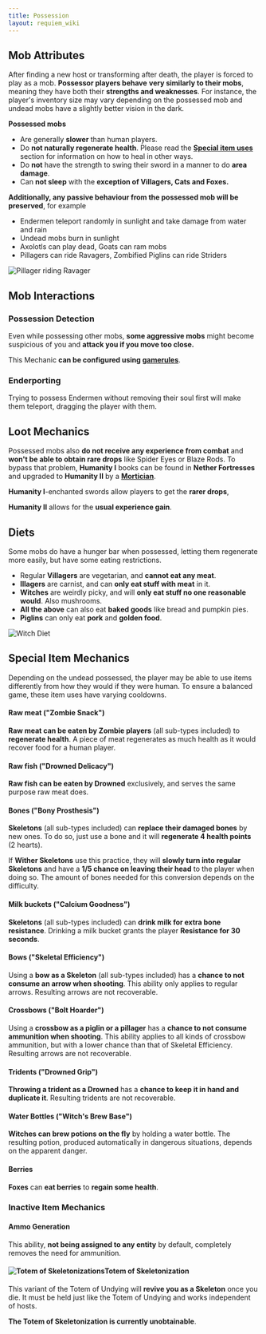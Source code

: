 ```yaml
---
title: Possession
layout: requiem_wiki
---
```


## Mob Attributes

After finding a new host or transforming after death, the player is forced to play as a mob. **Possessor players behave**
**very similarly to their mobs**, meaning they have both their **strengths and weaknesses**. For instance, the player's inventory size may vary depending on the possessed mob and undead mobs have a slightly better vision in the dark.

**Possessed mobs**

- Are generally **slower** than human players.
- Do **not naturally regenerate health**. Please read the [**Special item uses**](#special-item-mechanics) section for information on how to heal in other ways.
- Do **not** have the strength to swing their sword in a manner to do **area damage**.
- Can **not sleep** with the **exception of Villagers, Cats and Foxes.**

**Additionally, any passive behaviour from the possessed mob will be preserved**, for example

- Endermen teleport randomly in sunlight and take damage from water and rain
- Undead mobs burn in sunlight
- Axolotls can play dead, Goats can ram mobs
- Pillagers can ride Ravagers, Zombified Piglins can ride Striders

![Pillager riding Ravager](img/PillagerRavager.png)

## Mob Interactions

### Possession Detection

Even while possessing other mobs, **some aggressive mobs** might become suspicious of you and **attack you if you move too close.**

This Mechanic **can be configured using [gamerules](configuration#gamerules)**.

### Enderporting

Trying to possess Endermen without removing their soul first will make them teleport, dragging the player with them.

## Loot Mechanics

Possessed mobs also **do not receive any experience from combat** and **won't be able to obtain rare drops** 
like Spider Eyes or Blaze Rods. To bypass that problem, **Humanity I** books can be found in **Nether Fortresses**
and upgraded to **Humanity II** by a [**Mortician**](mortician#humanity-trade).

**Humanity I**-enchanted swords allow players to get the **rarer drops**, 

**Humanity II** allows for the **usual experience gain**.

## Diets

Some mobs do have a hunger bar when possessed, letting them regenerate more easily, but have some eating restrictions.

- Regular **Villagers** are vegetarian, and **cannot eat any meat**.
- **Illagers** are carnist, and can **only eat stuff with meat** in it.
- **Witches** are weirdly picky, and will **only eat stuff no one reasonable would**. Also mushrooms.
- **All the above** can also eat **baked goods** like bread and pumpkin pies.
- **Piglins** can only eat **pork** and **golden food**.

![Witch Diet](img/WitchDiet.png)

## Special Item Mechanics

Depending on the undead possessed, the player may be able to use items differently from how they would if they were human. To ensure a balanced game, these item uses have varying cooldowns.


#### Raw meat ("Zombie Snack")

**Raw meat can be eaten by Zombie players** (all sub-types included) to **regenerate health**. 
A piece of meat regenerates as much health as it would recover food for a human player.

#### Raw fish ("Drowned Delicacy")

**Raw fish can be eaten by Drowned** exclusively, and serves the same purpose raw meat does.


#### Bones ("Bony Prosthesis")

**Skeletons** (all sub-types included) can **replace their damaged bones** by new ones. To do so, just use a bone and it will **regenerate 4 health points** (2 hearts).

If **Wither Skeletons** use this practice, they will **slowly turn into regular Skeletons** and have a **1/5 chance on leaving their head** to the player when doing so. The amount of bones needed for this conversion depends on the difficulty.

#### Milk buckets ("Calcium Goodness")

**Skeletons** (all sub-types included) can **drink milk for extra bone resistance**. Drinking a milk bucket grants the player **Resistance for 30 seconds**.

#### Bows ("Skeletal Efficiency")

Using a **bow as a Skeleton** (all sub-types included) has a **chance to not consume an arrow when shooting**. This ability only applies to regular arrows. Resulting arrows are not recoverable.

#### Crossbows ("Bolt Hoarder")

Using a **crossbow as a piglin or a pillager** has a **chance to not consume ammunition when shooting**. This ability applies to all kinds of crossbow ammunition, but with a lower chance than that of Skeletal Efficiency. Resulting arrows are not recoverable.

#### Tridents ("Drowned Grip")

**Throwing a trident as a Drowned** has a **chance to keep it in hand and duplicate it**. Resulting tridents are not recoverable.

#### Water Bottles ("Witch's Brew Base")

**Witches can brew potions on the fly** by holding a water bottle. The resulting potion, produced automatically in dangerous situations, depends on the apparent danger.

#### Berries

**Foxes** can **eat berries** to **regain some health**.



### Inactive Item Mechanics

#### Ammo Generation

This ability, **not being assigned to any entity** by default, completely removes the need for ammunition.

#### ![Totem of Skeletonizations](img/totem_of_skeletonization.png)Totem of Skeletonization

This variant of the Totem of Undying will **revive you as a Skeleton** once you die.
It must be held just like the Totem of Undying and works independent of hosts.

**The Totem of Skeletonization is currently unobtainable**.
